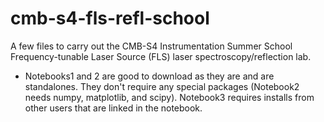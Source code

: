 # cmb-s4-fls-refl-school
A few files to carry out the CMB-S4 Instrumentation Summer School Frequency-tunable Laser Source (FLS) laser spectroscopy/reflection lab. 

* Notebooks1 and 2 are good to download as they are and are standalones. They don't require any special packages (Notebook2 needs numpy, matplotlib, and scipy). Notebook3 requires installs from other users that are linked in the notebook.
